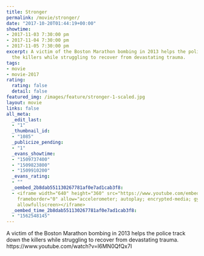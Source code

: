 ```yaml
---
title: Stronger
permalink: /movie/stronger/
date: "2017-10-20T01:44:19+00:00"
showtime:
- 2017-11-03 7:30:00 pm
- 2017-11-04 7:30:00 pm
- 2017-11-05 7:30:00 pm
excerpt: A victim of the Boston Marathon bombing in 2013 helps the police track down
  the killers while struggling to recover from devastating trauma.
tags:
- movie
- movie-2017
rating:
  rating: false
  detail: false
featured_img: /images/feature/stronger-1-scaled.jpg
layout: movie
links: false
all_meta:
  _edit_last:
  - "1"
  _thumbnail_id:
  - "1085"
  _publicize_pending:
  - "1"
  _evans_showtime:
  - "1509737400"
  - "1509823800"
  - "1509910200"
  _evans_rating:
  - ""
  _oembed_2b8dab551130267781af0e7ad1cab3f8:
  - <iframe width="640" height="360" src="https://www.youtube.com/embed/I6MN0QfQx7I?feature=oembed"
    frameborder="0" allow="accelerometer; autoplay; encrypted-media; gyroscope; picture-in-picture"
    allowfullscreen></iframe>
  _oembed_time_2b8dab551130267781af0e7ad1cab3f8:
  - "1562548145"
---
```


<div class="overview" dir="auto">A victim of the Boston Marathon bombing in 2013 helps the police track down the killers while struggling to recover from devastating trauma. https://www.youtube.com/watch?v=I6MN0QfQx7I </div>